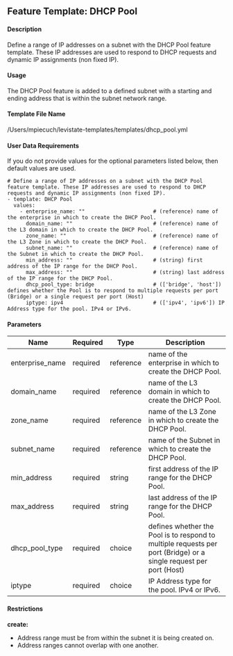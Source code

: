 ## Feature Template: DHCP Pool
#### Description
Define a range of IP addresses on a subnet with the DHCP Pool feature template. These IP addresses are used to respond to DHCP requests and dynamic IP assignments (non fixed IP).

#### Usage
The DHCP Pool feature is added to a defined subnet with a starting and ending address that is within the subnet network range.

#### Template File Name
/Users/mpiecuch/levistate-templates/templates/dhcp_pool.yml

#### User Data Requirements
If you do not provide values for the optional parameters listed below, then default values are used.

```
# Define a range of IP addresses on a subnet with the DHCP Pool feature template. These IP addresses are used to respond to DHCP requests and dynamic IP assignments (non fixed IP).
- template: DHCP Pool
  values:
    - enterprise_name: ""                      # (reference) name of the enterprise in which to create the DHCP Pool.
      domain_name: ""                          # (reference) name of the L3 domain in which to create the DHCP Pool.
      zone_name: ""                            # (reference) name of the L3 Zone in which to create the DHCP Pool.
      subnet_name: ""                          # (reference) name of the Subnet in which to create the DHCP Pool.
      min_address: ""                          # (string) first address of the IP range for the DHCP Pool.
      max_address: ""                          # (string) last address of the IP range for the DHCP Pool.
      dhcp_pool_type: bridge                   # (['bridge', 'host']) defines whether the Pool is to respond to multiple requests per port (Bridge) or a single request per port (Host)
      iptype: ipv4                             # (['ipv4', 'ipv6']) IP Address type for the pool. IPv4 or IPv6.

```

#### Parameters
Name | Required | Type | Description
---- | -------- | ---- | -----------
enterprise_name | required | reference | name of the enterprise in which to create the DHCP Pool.
domain_name | required | reference | name of the L3 domain in which to create the DHCP Pool.
zone_name | required | reference | name of the L3 Zone in which to create the DHCP Pool.
subnet_name | required | reference | name of the Subnet in which to create the DHCP Pool.
min_address | required | string | first address of the IP range for the DHCP Pool.
max_address | required | string | last address of the IP range for the DHCP Pool.
dhcp_pool_type | required | choice | defines whether the Pool is to respond to multiple requests per port (Bridge) or a single request per port (Host)
iptype | required | choice | IP Address type for the pool. IPv4 or IPv6.


#### Restrictions
**create:**
* Address range must be from within the subnet it is being created on.
* Address ranges cannot overlap with one another.

